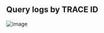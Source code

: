## Query logs by TRACE ID

![image](https://user-images.githubusercontent.com/22516811/271536044-7b20238d-051b-4c05-9b12-bf72fd4de729.png)
